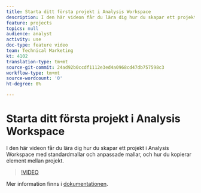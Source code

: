 ```yaml
---
title: Starta ditt första projekt i Analysis Workspace
description: I den här videon får du lära dig hur du skapar ett projekt i Analysis Workspace med standardmallar och anpassade mallar, och hur du kopierar element mellan projekt.
feature: projects
topics: null
audience: analyst
activity: use
doc-type: feature video
team: Technical Marketing
kt: 4102
translation-type: tm+mt
source-git-commit: 24ad92b0ccdf1112e3ed4a0968cd47db757598c3
workflow-type: tm+mt
source-wordcount: '0'
ht-degree: 0%

---
```



# Starta ditt första projekt i Analysis Workspace

I den här videon får du lära dig hur du skapar ett projekt i Analysis Workspace med standardmallar och anpassade mallar, och hur du kopierar element mellan projekt.

>[!VIDEO](https://video.tv.adobe.com/v/30368/?quality=12)

Mer information finns i [dokumentationen](https://docs.adobe.com/content/help/en/analytics/analyze/analysis-workspace/build-workspace-project/freeform-overview.html).

